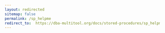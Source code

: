 ```yaml
---
layout: redirected
sitemap: false
permalink: /sp_helpme
redirect_to:  https://dba-multitool.org/docs/stored-procedures/sp_helpme/
---
```


